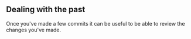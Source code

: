 ##  Dealing with the past

Once you've made a few commits it can be useful to be able to review the changes you've made.

